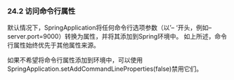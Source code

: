 ### 24.2 访问命令行属性

默认情况下，SpringApplication将任何命令行选项参数（以’– ‘开头，例如–server.port=9000）转换为属性，并将其添加到Spring环境中。 如上所述，命令行属性始终优先于其他属性来源。

如果不希望将命令行属性添加到环境中，可以使用SpringApplication.setAddCommandLineProperties(false)禁用它们。